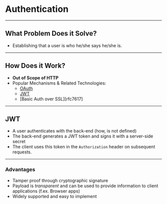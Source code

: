 # Authentication

---

## What Problem Does it Solve?

* Establishing that a user is who he/she says he/she is.

---

## How Does it Work?

* **Out of Scope of HTTP**
* Popular Mechanisms & Related Technologies:
  * [OAuth](https://oauth.net/)
  * [JWT](https://jwt.io)
  * [Basic Auth over SSL][rfc7617]

---

## JWT

* A user authenticates with the back-end (how, is not defined)
* The back-end generates a JWT token and signs it with a server-side secret
* The client uses this token in the `Authorization` header on subsequent
  requests.

---

### Advantages

* Tamper proof through cryptographic signature
* Payload is *transparent* and can be used to provide information to client
  applications (f.ex. Browser apps)
* Widely supported and easy to implement

